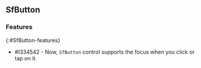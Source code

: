 ## SfButton

### Features
{:#SfButton-features}

* \#I334542 - Now, `SfButton` control supports the focus when you click or tap on it.
